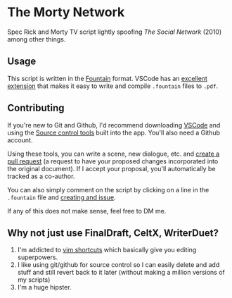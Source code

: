 # The Morty Network

Spec Rick and Morty TV script lightly spoofing _The Social Network_ (2010) among other things.

## Usage

This script is written in the [Fountain](https://fountain.io/) format. VSCode has an [excellent extension](https://marketplace.visualstudio.com/items?itemName=piersdeseilligny.betterfountain) that makes it easy to write and compile `.fountain` files to `.pdf`.

## Contributing

If you're new to Git and Github, I'd recommend downloading [VSCode](https://code.visualstudio.com/) and using the [Source control tools](https://code.visualstudio.com/docs/sourcecontrol/overview) built into the app. You'll also need a Github account.

Using these tools, you can write a scene, new dialogue, etc. and [create a pull request](https://levelup.gitconnected.com/how-to-create-a-pull-request-on-github-using-vs-code-f03db28308c4) (a request to have your proposed changes incorporated into the original document). If I accept your proposal, you'll automatically be tracked as a co-author.

You can also simply comment on the script by clicking on a line in the `.fountain` file and [creating and issue](https://docs.github.com/en/issues/tracking-your-work-with-issues/creating-an-issue).

If any of this does not make sense, feel free to DM me.

## Why not just use FinalDraft, CeltX, WriterDuet? 

1) I'm addicted to [vim shortcuts](https://www.youtube.com/watch?v=bR5bZriaOVU&ab_channel=Linode) which basically give you editing superpowers.
2) I like using git/github for source control so I can easily delete and add stuff and still revert back to it later (without making a million versions of my scripts)
3) I'm a huge hipster.
